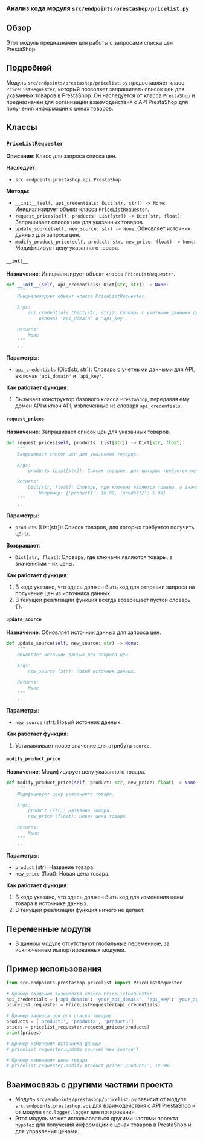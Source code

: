 ### Анализ кода модуля `src/endpoints/prestashop/pricelist.py`

## Обзор

Этот модуль предназначен для работы с запросами списка цен PrestaShop.

## Подробней

Модуль `src/endpoints/prestashop/pricelist.py` предоставляет класс `PriceListRequester`, который позволяет запрашивать список цен для указанных товаров в PrestaShop. Он наследуется от класса `PrestaShop` и предназначен для организации взаимодействия с API PrestaShop для получения информации о ценах товаров.

## Классы

### `PriceListRequester`

**Описание**: Класс для запроса списка цен.

**Наследует**:

-   `src.endpoints.prestashop.api.PrestaShop`

**Методы**:

-   `__init__(self, api_credentials: Dict[str, str]) -> None`: Инициализирует объект класса `PriceListRequester`.
-   `request_prices(self, products: List[str]) -> Dict[str, float]`: Запрашивает список цен для указанных товаров.
-   `update_source(self, new_source: str) -> None`: Обновляет источник данных для запроса цен.
-   `modify_product_price(self, product: str, new_price: float) -> None`: Модифицирует цену указанного товара.

#### `__init__`

**Назначение**: Инициализирует объект класса `PriceListRequester`.

```python
def __init__(self, api_credentials: Dict[str, str]) -> None:
    """
    Инициализирует объект класса PriceListRequester.

    Args:
        api_credentials (Dict[str, str]): Словарь с учетными данными для API,
            включая 'api_domain' и 'api_key'.

    Returns:
        None
    """
    ...
```

**Параметры**:

-   `api_credentials` (Dict[str, str]): Словарь с учетными данными для API, включая `'api_domain'` и `'api_key'`.

**Как работает функция**:

1.  Вызывает конструктор базового класса `PrestaShop`, передавая ему домен API и ключ API, извлеченные из словаря `api_credentials`.

#### `request_prices`

**Назначение**: Запрашивает список цен для указанных товаров.

```python
def request_prices(self, products: List[str]) -> Dict[str, float]:
    """
    Запрашивает список цен для указанных товаров.

    Args:
        products (List[str]): Список товаров, для которых требуется получить цены.

    Returns:
        Dict[str, float]: Словарь, где ключами являются товары, а значениями - их цены.
            Например: {'product1': 10.99, 'product2': 5.99}
    """
    ...
```

**Параметры**:

-   `products` (List[str]): Список товаров, для которых требуется получить цены.

**Возвращает**:

-   `Dict[str, float]`: Словарь, где ключами являются товары, а значениями - их цены.

**Как работает функция**:

1.  В коде указано, что здесь должен быть код для отправки запроса на получение цен из источника данных.
2.  В текущей реализации функция всегда возвращает пустой словарь `{}`.

#### `update_source`

**Назначение**: Обновляет источник данных для запроса цен.

```python
def update_source(self, new_source: str) -> None:
    """
    Обновляет источник данных для запроса цен.

    Args:
        new_source (str): Новый источник данных.

    Returns:
        None
    """
    ...
```

**Параметры**:

-   `new_source` (str): Новый источник данных.

**Как работает функция**:

1.  Устанавливает новое значение для атрибута `source`.

#### `modify_product_price`

**Назначение**: Модифицирует цену указанного товара.

```python
def modify_product_price(self, product: str, new_price: float) -> None:
    """
    Модифицирует цену указанного товара.

    Args:
        product (str): Название товара.
        new_price (float): Новая цена товара.

    Returns:
        None
    """
    ...
```

**Параметры**:

-   `product` (str): Название товара.
-   `new_price` (float): Новая цена товара.

**Как работает функция**:

1.  В коде указано, что здесь должен быть код для изменения цены товара в источнике данных.
2.  В текущей реализации функция ничего не делает.

## Переменные модуля

-   В данном модуле отсутствуют глобальные переменные, за исключением импортированных модулей.

## Пример использования

```python
from src.endpoints.prestashop.pricelist import PriceListRequester

# Пример создания экземпляра класса PriceListRequester
api_credentials = {'api_domain': 'your_api_domain', 'api_key': 'your_api_key'}
pricelist_requester = PriceListRequester(api_credentials)

# Пример запроса цен для списка товаров
products = ['product1', 'product2', 'product3']
prices = pricelist_requester.request_prices(products)
print(prices)

# Пример изменения источника данных
# pricelist_requester.update_source('new_source')

# Пример изменения цены товара
# pricelist_requester.modify_product_price('product1', 12.99)
```

## Взаимосвязь с другими частями проекта

-   Модуль `src/endpoints/prestashop/pricelist.py` зависит от модуля `src.endpoints.prestashop.api` для взаимодействия с API PrestaShop и от модуля `src.logger.logger` для логирования.
-   Этот модуль может использоваться другими частями проекта `hypotez` для получения информации о ценах товаров в PrestaShop и для управления ценами.